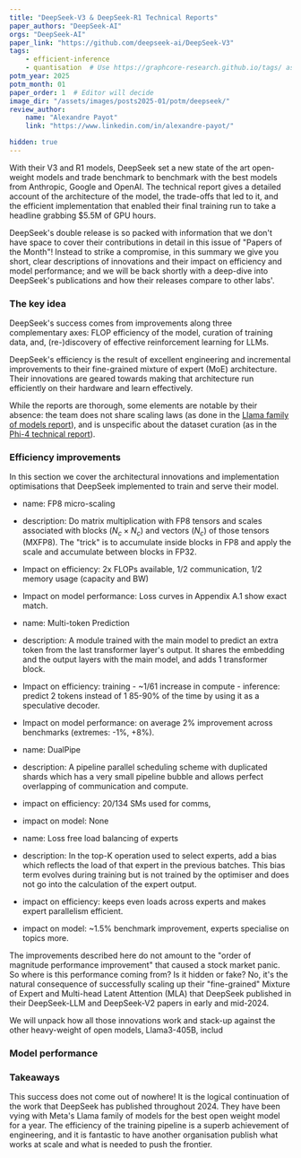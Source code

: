 ```yaml
---
title: "DeepSeek-V3 & DeepSeek-R1 Technical Reports"
paper_authors: "DeepSeek-AI"
orgs: "DeepSeek-AI"
paper_link: "https://github.com/deepseek-ai/DeepSeek-V3"
tags:
    - efficient-inference
    - quantisation  # Use https://graphcore-research.github.io/tags/ as reference
potm_year: 2025
potm_month: 01
paper_order: 1  # Editor will decide
image_dir: "/assets/images/posts2025-01/potm/deepseek/"
review_author:
    name: "Alexandre Payot"
    link: "https://www.linkedin.com/in/alexandre-payot/"

hidden: true
---
```


With their V3 and R1 models, DeepSeek set a new state of the art open-weight models and trade benchmark to benchmark with the best models from Anthropic, Google and OpenAI.
The technical report gives a detailed account of the architecture of the model, the trade-offs that led to it, and the efficient implementation that enabled their final training run to take a headline grabbing $5.5M of GPU hours.

DeepSeek's double release is so packed with information that we don't have space to cover their contributions in detail in this issue of "Papers of the Month"!
Instead to strike a compromise, in this summary we give you short, clear descriptions of innovations and their impact on efficiency and model performance; and we will be back shortly with a deep-dive into DeepSeek's publications and how their releases compare to other labs'.

### The key idea

DeepSeek's success comes from improvements along three complementary axes: FLOP efficiency of the model, curation of training data, and, (re-)discovery of effective reinforcement learning for LLMs.

DeepSeek's efficiency is the result of excellent engineering and incremental improvements to their fine-grained mixture of expert (MoE) architecture. Their innovations are geared towards making that architecture run efficiently on their hardware and learn effectively.

<!-- R1-key idea shaped hole -->

While the reports are thorough, some elements are notable by their absence: the team does not share scaling laws (as done in the [Llama family of models report]()), and is unspecific about the dataset curation (as in the [Phi-4 technical report]()).

### Efficiency improvements

In this section we cover the architectural innovations and implementation optimisations that DeepSeek implemented to train and serve their model.

- name: FP8 micro-scaling
- description: Do matrix multiplication with FP8 tensors and scales associated with blocks ($N_c \times N_c$) and vectors ($N_c$) of those tensors (MXFP8). The "trick" is to accumulate inside blocks in FP8 and apply the scale and accumulate between blocks in FP32.
- Impact on efficiency: 2x FLOPs available, 1/2 communication, 1/2 memory usage (capacity and BW)
- Impact on model performance: Loss curves in Appendix A.1 show exact match.

- name: Multi-token Prediction
- description: A module trained with the main model to predict an extra token from the last transformer layer's output. It shares the embedding and the output layers with the main model, and adds 1 transformer block.
- Impact on efficiency: training - ~1/61 increase in compute - inference: predict 2 tokens instead of 1 85-90% of the time by using it as a speculative decoder.
- Impact on model performance: on average 2% improvement across benchmarks (extremes: -1%, +8%).

- name: DualPipe
- description: A pipeline parallel scheduling scheme with duplicated shards which has a very small pipeline bubble and allows perfect overlapping of communication and compute.
- impact on efficiency: 20/134 SMs used for comms, <calculate bubble>
- impact on model: None

- name: Loss free load balancing of experts
- description: In the top-K operation used to select experts, add a bias which reflects the load of that expert in the previous batches. This bias term evolves during training but is not trained by the optimiser and does not go into the calculation of the expert output.
- impact on efficiency: keeps even loads across experts and makes expert parallelism efficient.
- impact on model: ~1.5% benchmark improvement, experts specialise on topics more.


<!--
- name: DeepSeekMoE
- description: A "fine-grained" mixture of expert: for each token v3 chooses 8 experts among 256, and adds 1 shared expert through which all tokens are processed. These MoE layers replace the Feed-Forward Networks in all but the first 3 layers.
- impact on efficiency: 1/10 th FLOPs per token.
- impact on model performance: unknown - would need an ablation on the same dataset with a dense transformer.
-->

The improvements described here do not amount to the "order of magnitude performance improvement" that caused a stock market panic. So where is this performance coming from? Is it hidden or fake?
No, it's the natural consequence of successfully scaling up their "fine-grained" Mixture of Expert and Multi-head Latent Attention (MLA) that DeepSeek published in their DeepSeek-LLM and DeepSeek-V2 papers in early and mid-2024.

We will unpack how all those innovations work and stack-up against the other heavy-weight of open models, Llama3-405B, includ

### Model performance

<!-- R1-shaped hole for your consideration-->

### Takeaways

This success does not come out of nowhere!
It is the logical continuation of the work that DeepSeek has published throughout 2024. They have been vying with Meta's Llama family of models for the best open weight model for a year.
The efficiency of the training pipeline is a superb achievement of engineering, and it is fantastic to have another organisation publish what works at scale and what is needed to push the frontier.
